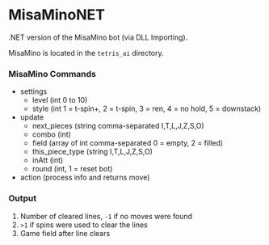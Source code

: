 # MisaMinoNET
.NET version of the MisaMino bot (via DLL Importing).

MisaMino is located in the `tetris_ai` directory.

### MisaMino Commands
* settings
    * level (int 0 to 10)
    * style (int 1 = t-spin+, 2 = t-spin, 3 = ren, 4 = no hold, 5 = downstack)
* update
    * next_pieces (string comma-separated I,T,L,J,Z,S,O)
    * combo (int)
    * field (array of int comma-separated 0 = empty, 2 = filled)
    * this_piece_type (string I,T,L,J,Z,S,O)
    * inAtt (int)
    * round (int, 1 = reset bot)
* action (process info and returns move)

### Output

1. Number of cleared lines, `-1` if no moves were found
2. `>1` if spins were used to clear the lines
3. Game field after line clears
